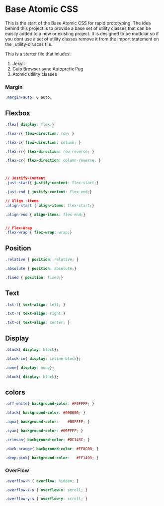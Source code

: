 Base Atomic CSS     
=============================

This is the start of the Base Atomic CSS for rapid prototyping. The idea behind this project is to provide a base set of utility classes that can be eaisily added to a new or existing project. It is designed to be modular so if you dont use a set of utility classes remove it from the import statement on the _utility-dir.scss file. 


This is a starter file that inludes: 
1. Jekyll 
2. Gulp
    Browser sync 
    Autoprefix
    Pug 
3. Atomic utlility classes 


### Margin

```css
.margin-auto: 0 auto; 
```

## Flexbox 

```css
.flex{ display: flex;}

.flex-r{ flex-direction: row; }

.flex-c{ flex-direction: column; }

.flex-rr{ flex-direction: row-reverse; }

.flex-cr{ flex-direction: column-reverse; }



// Justify-Content
.just-start{ justify-content: flex-start;}

.just-end { justify-content: flex-end;}

// Align -items 
.align-start { align-items: flex-start;}

.align-end { align-items: flex-end;}


// Flex-Wrap 
.flex-wrap { flex-wrap: wrap;}

```

## Position
```css
.relative { position: relative; }

.absolute { position: absolute;}

.fixed { position: fixed;}
```

## Text
```css
.txt-l{ text-align: left; }

.txt-r{ text-align: right;}

.txt-c{ text-align: center; }
```

## Display
```css
.block{ display: block}; 

.block-in{ display: inline-block}; 

.none{ display: none}; 

.block{ display: block}; 


```

## colors
```css
.off-white{ background-color: #F0FFFF; }

.black{ background-color: #000000; }

.aqua{ background-color: 	#00FFFF; }

.cyan{ background-color: #00FFFF; }

.crimson{ background-color: #DC143C; }

.dark-orange{ background-color: #FF8C00; }

.deep-pink{ background-color: 	#FF1493; }
```

### OverFlow 
```css
.overflow-h { overflow: hidden; }

.overflow-x-s { overflow-x: scroll; }

.overflow-y-s { overflow-y: scroll; }
```
